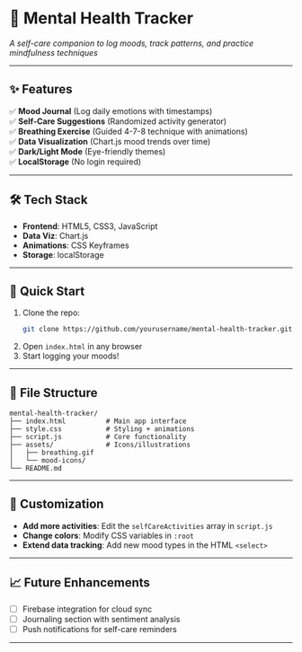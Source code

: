 # **🧠 Mental Health Tracker**  
*A self-care companion to log moods, track patterns, and practice mindfulness techniques*  



---

## **✨ Features**  
✅ **Mood Journal** (Log daily emotions with timestamps)  
✅ **Self-Care Suggestions** (Randomized activity generator)  
✅ **Breathing Exercise** (Guided 4-7-8 technique with animations)  
✅ **Data Visualization** (Chart.js mood trends over time)  
✅ **Dark/Light Mode** (Eye-friendly themes)  
✅ **LocalStorage** (No login required)  

---

## **🛠️ Tech Stack**  
- **Frontend**: HTML5, CSS3, JavaScript  
- **Data Viz**: Chart.js  
- **Animations**: CSS Keyframes  
- **Storage**: localStorage  

---

## **🚀 Quick Start**  
1. Clone the repo:  
   ```bash
   git clone https://github.com/yourusername/mental-health-tracker.git
   ```
2. Open `index.html` in any browser  
3. Start logging your moods!  

---

## **📂 File Structure**  
```
mental-health-tracker/
├── index.html          # Main app interface
├── style.css           # Styling + animations
├── script.js           # Core functionality
├── assets/             # Icons/illustrations
│   ├── breathing.gif
│   └── mood-icons/
└── README.md
```

---

## **🔧 Customization**  
- **Add more activities**: Edit the `selfCareActivities` array in `script.js`  
- **Change colors**: Modify CSS variables in `:root`  
- **Extend data tracking**: Add new mood types in the HTML `<select>`  

---

## **📈 Future Enhancements**  
- [ ] Firebase integration for cloud sync  
- [ ] Journaling section with sentiment analysis  
- [ ] Push notifications for self-care reminders  

---

